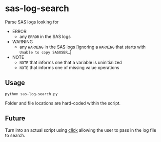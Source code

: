 # sas-log-search

Parse SAS logs looking for

* ERROR
    * any `ERROR` in the SAS logs
* WARNING
    * any `WARNING` in the SAS logs [ignoring a `WARNING` that starts with `Unable to copy SASUSER…`]
* NOTE
    * `NOTE` that informs one that a variable is uninitialized
    * `NOTE` that informs one of missing value operations
 
## Usage

```
python sas-log-search.py
```

Folder and file locations are hard-coded within the script.


## Future

Turn into an actual script using [click](http://click.pocoo.org) allowing the user to pass in the log file to search.
